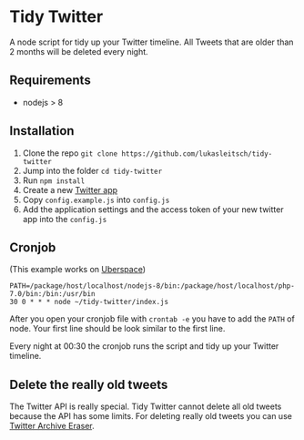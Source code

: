 # Tidy Twitter

A node script for tidy up your Twitter timeline. All Tweets that are older than 2 months will be deleted every night.

## Requirements

- nodejs > 8 

## Installation

1. Clone the repo `git clone https://github.com/lukasleitsch/tidy-twitter`
2. Jump into the folder `cd tidy-twitter`
3. Run `npm install`
4. Create a new [Twitter app](https://apps.twitter.com)
5. Copy `config.example.js` into `config.js`
6. Add the application settings and the access token of your new twitter app into the `config.js`

## Cronjob
(This example works on [Uberspace](http://uberspace.de))

```
PATH=/package/host/localhost/nodejs-8/bin:/package/host/localhost/php-7.0/bin:/bin:/usr/bin
30 0 * * * node ~/tidy-twitter/index.js
```

After you open your cronjob file with `crontab -e` you have to add the `PATH` of node. Your first line should be look similar to the first line.

Every night at 00:30 the cronjob runs the script and tidy up your Twitter timeline.

## Delete the really old tweets

The Twitter API is really special. Tidy Twitter cannot delete all old tweets because the API has some limits. For deleting really old tweets you can use [Twitter Archive Eraser](http://martani.github.io/Twitter-Archive-Eraser/).
